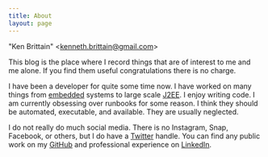 ```yaml
---
title: About
layout: page
---
```


"Ken Brittain" &lt;kenneth.brittain@gmail.com&gt;

This blog is the place where I record things that are of interest to me and me
alone. If you find them useful congratulations there is no charge. 

I have been a developer for quite some time now. I have worked on many things
from [embedded][1] systems to large scale [J2EE][2]. I enjoy writing code. 
I am
currently obsessing over runbooks for some reason. I think they should be
automated, executable, and available. They are usually neglected.

I do not really do much social media. There is no Instagram, Snap, Facebook, or
others, but I do have a [Twitter][3] handle. You can find any public work on
my <a href="https://github.com/kenbrittain">GitHub</a> and professional
experience on <a href="https://linkedin.com/in/ken-brittain">LinkedIn</a>. 

[1]:https://www.apc.com/shop/us/en/categories/power/uninterruptible-power-supply-ups-/ups-management/powerchute-network-shutdown/N-auzzn7
[2]:https://www.emedny.org/
[3]:https://twitter.com/kenbrittain
